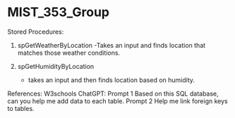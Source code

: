 # MIST_353_Group





Stored Procedures:
1) spGetWeatherByLocation
   -Takes an input and finds location that matches those weather conditions.
  

2) spGetHumidityByLocation
     - takes an input and then finds location based on humidity. 






References:
  W3schools 
  ChatGPT: 
    Prompt 1 Based on this SQL database, can you help me add data to each table. 
    Prompt 2 Help me link foreign keys to tables. 
